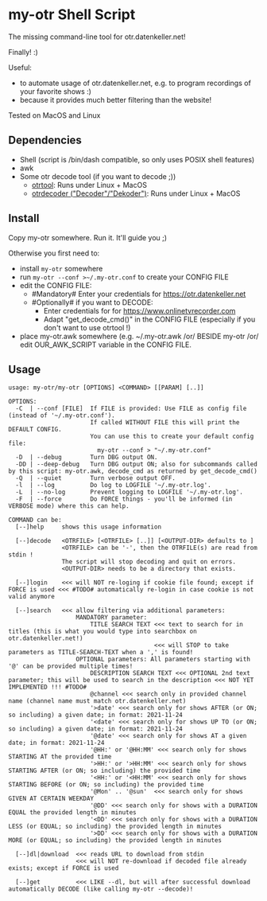 
my-otr Shell Script
===================

The missing command-line tool for otr.datenkeller.net!

Finally! :)

Useful:
- to automate usage of otr.datenkeller.net, e.g. to program recordings of your favorite shows :)
- because it provides much better filtering than the website!

Tested on MacOS and Linux

Dependencies
------------

- Shell (script is /bin/dash compatible, so only uses POSIX shell features)
- awk
- Some otr decode tool (if you want to decode ;))
  - [otrtool](https://github.com/otrtool/otrtool): Runs under Linux + MacOS
  - [otrdecoder ("Decoder"/"Dekoder")](https://www.onlinetvrecorder.com/v2/software/): Runs under Linux + MacOS

Install
-------

Copy my-otr somewhere. Run it. It'll guide you ;)

Otherwise you first need to:
- install `my-otr` somewhere
- run `my-otr --conf >~/.my-otr.conf` to create your CONFIG FILE
- edit the CONFIG FILE:
  - #Mandatory# Enter your credentials for https://otr.datenkeller.net
  - #Optionally# if you want to DECODE:
    - Enter credentials for for https://www.onlinetvrecorder.com
    - Adapt "get_decode_cmd()" in the CONFIG FILE (especially if you don't want to use otrtool !)
- place my-otr.awk somewhere (e.g. ~/.my-otr.awk /or/ BESIDE my-otr /or/ edit OUR_AWK_SCRIPT variable in the CONFIG FILE.

Usage
-----

    usage: my-otr/my-otr [OPTIONS] <COMMAND> [[PARAM] [..]]
    
    OPTIONS:
      -C  | --conf [FILE]  If FILE is provided: Use FILE as config file (instead of '~/.my-otr.conf').
                           If called WITHOUT FILE this will print the DEFAULT CONFIG.
                           You can use this to create your default config file:
                             my-otr --conf > "~/.my-otr.conf"
      -D  | --debug        Turn DBG output ON.
      -DD | --deep-debug   Turn DBG output ON; also for subcommands called by this script: my-otr.awk, decode_cmd as returned by get_decode_cmd()
      -Q  | --quiet        Turn verbose output OFF.
      -l  | --log          Do log to LOGFILE '~/.my-otr.log'.
      -L  | --no-log       Prevent logging to LOGFILE '~/.my-otr.log'.
      -F  | --force        Do FORCE things - you'll be informed (in VERBOSE mode) where this can help.
    
    COMMAND can be:
      [--]help     shows this usage information
    
      [--]decode   <OTRFILE> [<OTRFILE> [..]] [<OUTPUT-DIR> defaults to ]
                   <OTRFILE> can be '-', then the OTRFILE(s) are read from stdin !
                   The script will stop decoding and quit on errors.
                   <OUTPUT-DIR> needs to be a directory that exists.
    
      [--]login    <<< will NOT re-loging if cookie file found; except if FORCE is used <<< #TODO# automatically re-login in case cookie is not valid anymore
    
      [--]search   <<< allow filtering via additional parameters: 
                       MANDATORY parameter: 
                           TITLE SEARCH TEXT <<< text to search for in titles (this is what you would type into searchbox on otr.datenkeller.net!)
                                             <<< will STOP to take parameters as TITLE-SEARCH-TEXT when a ',' is found!
                       OPTIONAL parameters: All parameters starting with '@' can be provided multiple times!
                           DESCRIPTION SEARCH TEXT <<< OPTIONAL 2nd text parameter; this will be used to search in the description <<< NOT YET IMPLEMENTED !!! #TODO#
                           @channel <<< search only in provided channel name (channel name must match otr.datenkeller.net)
                           '>date' <<< search only for shows AFTER (or ON; so including) a given date; in format: 2021-11-24
                           '<date' <<< search only for shows UP TO (or ON; so including) a given date; in format: 2021-11-24
                           '@date' <<< search only for shows AT a given date; in format: 2021-11-24
                           '@HH:' or '@HH:MM' <<< search only for shows STARTING AT the provided time
                           '>HH:' or '>HH:MM' <<< search only for shows STARTING AFTER (or ON; so including) the provided time
                           '<HH:' or '<HH:MM' <<< search only for shows STARTING BEFORE (or ON; so including) the provided time
                           '@Mon' .. '@sun'  <<< search only for shows GIVEN AT CERTAIN WEEKDAY
                           '@DD' <<< search only for shows with a DURATION EQUAL the provided length in minutes
                           '<DD' <<< search only for shows with a DURATION LESS (or EQUAL; so including) the provided length in minutes
                           '>DD' <<< search only for shows with a DURATION MORE (or EQUAL; so including) the provided length in minutes
    
      [--]dl|download  <<< reads URL to download from stdin
                       <<< will NOT re-download if decoded file already exists; except if FORCE is used
    
      [--]get          <<< LIKE --dl, but will after successful download automatically DECODE (like calling my-otr --decode)!
    
    
